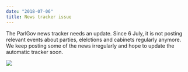 ```yaml
---
date: "2018-07-06"
title: News tracker issue
---
```


The ParlGov news tracker needs an update. Since 6 July, it is not posting relevant events about parties, elelctions and cabinets regularly anymore. We keep posting some of the news irregularly and hope to update the automatic tracker soon.

![](/images/parliament-scotland.jpg)

